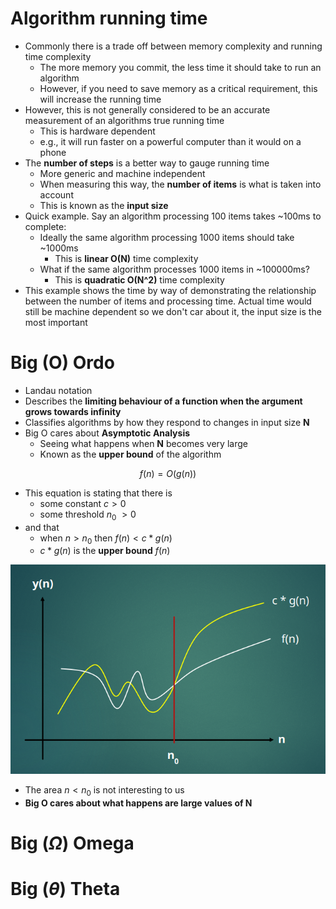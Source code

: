 # Algorithm running time

- Commonly there is a trade off between memory complexity and running time complexity
  - The more memory you commit, the less time it should take to run an algorithm
  - However, if you need to save memory as a critical requirement, this will increase the running time
- However, this is not generally considered to be an accurate measurement of an algorithms true running time
  - This is hardware dependent
  - e.g., it will run faster on a powerful computer than it would on a phone
- The **number of steps** is a better way to gauge running time
  - More generic and machine independent
  - When measuring this way, the **number of items** is what is taken into account
  - This is known as the **input size**
- Quick example. Say an algorithm processing 100 items takes ~100ms to complete:
  - Ideally the same algorithm processing 1000 items should take ~1000ms
    - This is **linear O(N)** time complexity
  - What if the same algorithm processes 1000 items in ~100000ms?
    - This is **quadratic O(N^2)** time complexity
- This example shows the time by way of demonstrating the relationship between the number of items and processing time. Actual time would still be machine dependent so we don't car about it, the input size is the most important

# Big (O) Ordo

- Landau notation
- Describes the **limiting behaviour of a function when the argument grows towards infinity**
- Classifies algorithms by how they respond to changes in input size **N**
- Big O cares about **Asymptotic Analysis**
  - Seeing what happens when **N** becomes very large
  - Known as the **upper bound** of the algorithm

$${f(n) = O(g(n))}$$

- This equation is stating that there is
  - some constant ${c > 0}$
  - some threshold ${n}$<sub>0</sub> ${> 0}$
- and that
  - when ${n > n}$<sub>0</sub> then ${f(n)} < {c * g(n)}$
  - ${c * g(n)}$ is the **upper bound** ${f(n)}$

![image](./images/big_o_graph.png)

- The area ${n < n}$<sub>0</sub> is not interesting to us
- **Big O cares about what happens are large values of N**

# Big ($\Omega$) Omega

# Big ($\theta$) Theta
